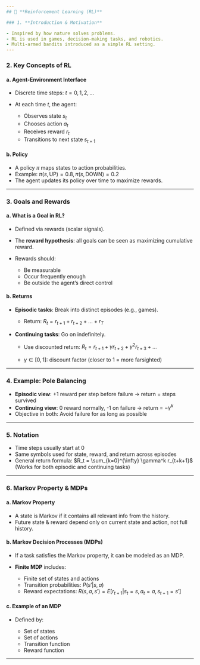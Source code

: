 ```yaml
---
## 🧠 **Reinforcement Learning (RL)**

### 1. **Introduction & Motivation**

- Inspired by how nature solves problems.
- RL is used in games, decision-making tasks, and robotics.
- Multi-armed bandits introduced as a simple RL setting.
---
```


### 2. **Key Concepts of RL**

#### a. **Agent-Environment Interface**

- Discrete time steps: $t = 0, 1, 2, \dots$
- At each time $t$, the agent:

  - Observes state $s_t$
  - Chooses action $a_t$
  - Receives reward $r_t$
  - Transitions to next state $s_{t+1}$

#### b. **Policy**

- A policy $\pi$ maps states to action probabilities.
- Example: $\pi(s, \text{UP}) = 0.8, \pi(s, \text{DOWN}) = 0.2$
- The agent updates its policy over time to maximize rewards.

---

### 3. **Goals and Rewards**

#### a. **What is a Goal in RL?**

- Defined via rewards (scalar signals).
- The **reward hypothesis**: all goals can be seen as maximizing cumulative reward.
- Rewards should:

  - Be measurable
  - Occur frequently enough
  - Be outside the agent’s direct control

#### b. **Returns**

- **Episodic tasks**: Break into distinct episodes (e.g., games).

  - Return: $R_t = r_{t+1} + r_{t+2} + \dots + r_T$

- **Continuing tasks**: Go on indefinitely.

  - Use discounted return:
    $R_t = r_{t+1} + \gamma r_{t+2} + \gamma^2 r_{t+3} + \dots$

  - $\gamma \in [0, 1]$: discount factor (closer to 1 = more farsighted)

---

### 4. **Example: Pole Balancing**

- **Episodic view**: +1 reward per step before failure → return = steps survived
- **Continuing view**: 0 reward normally, -1 on failure → return = $-\gamma^k$
- Objective in both: Avoid failure for as long as possible

---

### 5. **Notation**

- Time steps usually start at 0
- Same symbols used for state, reward, and return across episodes
- General return formula:
  $R_t = \sum_{k=0}^{\infty} \gamma^k r_{t+k+1}$
  (Works for both episodic and continuing tasks)

---

### 6. **Markov Property & MDPs**

#### a. **Markov Property**

- A state is Markov if it contains all relevant info from the history.
- Future state & reward depend only on current state and action, not full history.

#### b. **Markov Decision Processes (MDPs)**

- If a task satisfies the Markov property, it can be modeled as an MDP.
- **Finite MDP** includes:

  - Finite set of states and actions
  - Transition probabilities: $P(s'|s, a)$
  - Reward expectations: $R(s, a, s') = E[r_{t+1} | s_t = s, a_t = a, s_{t+1} = s']$

#### c. **Example of an MDP**

- Defined by:

  - Set of states
  - Set of actions
  - Transition function
  - Reward function

---
